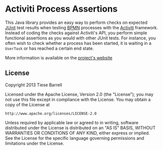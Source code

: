 # Activiti Process Assertions
This Java library provides an easy way to perform checks on expected [JUnit][linkJUnit] test results when testing [BPMN][linkBpmn] processes with the [Activiti][linkActiviti] framework. Instead of coding the checks against Activiti's API, you perform simple functional assertions as you would with other JUnit tests. For instance, you often wish to check whether a process has been started, it is waiting in a `UserTask` or has reached a certain end state.

More information is available on the [project's website][linkProject]

## License
Copyright 2013 Tiese Barrell

Licensed under the Apache License, Version 2.0 (the "License");
you may not use this file except in compliance with the License.
You may obtain a copy of the License at

    http://www.apache.org/licenses/LICENSE-2.0

Unless required by applicable law or agreed to in writing, software
distributed under the License is distributed on an "AS IS" BASIS,
WITHOUT WARRANTIES OR CONDITIONS OF ANY KIND, either express or implied.
See the License for the specific language governing permissions and
limitations under the License.

[linkJUnit]: https://github.com/junit-team/junit "JUnit test framework"
[linkActiviti]: http://activiti.org/ "Activiti"
[linkBpmn]: http://bpmn.org "Business Process Model and Notation"
[linkProject]: http://toxos.org/activiti-process-assertions/ "Activiti Process Assertions project website"